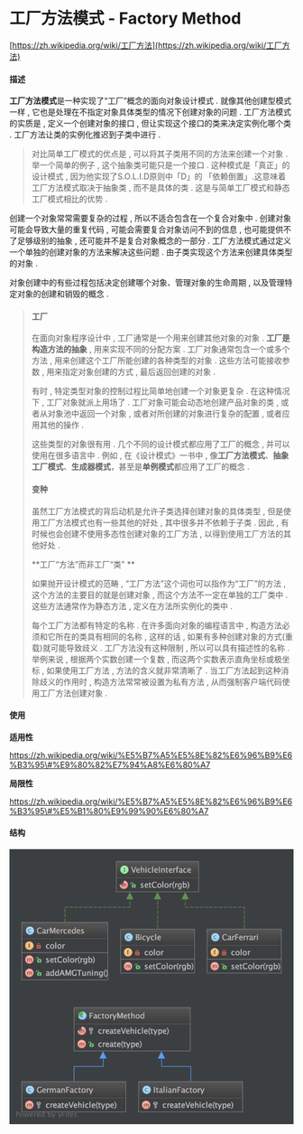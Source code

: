 # 工厂方法模式 - Factory Method

[https://zh.wikipedia.org/wiki/工厂方法](https://zh.wikipedia.org/wiki/工厂方法)

#### 描述

**工厂方法模式**是一种实现了“工厂”概念的面向对象设计模式 . 就像其他创建型模式一样 , 它也是处理在不指定对象具体类型的情况下创建对象的问题 . 工厂方法模式的实质是 , 定义一个创建对象的接口 , 但让实现这个接口的类来决定实例化哪个类 . 工厂方法让类的实例化推迟到子类中进行 .

> 对比简单工厂模式的优点是 , 可以将其子类用不同的方法来创建一个对象 . 举一个简单的例子 , 这个抽象类可能只是一个接口 . 这种模式是「真正」的设计模式 , 因为他实现了S.O.L.I.D原则中「D」的 「依赖倒置」.这意味着工厂方法模式取决于抽象类 , 而不是具体的类 . 这是与简单工厂模式和静态工厂模式相比的优势 .

创建一个对象常常需要复杂的过程 , 所以不适合包含在一个复合对象中 . 创建对象可能会导致大量的重复代码 , 可能会需要复合对象访问不到的信息 , 也可能提供不了足够级别的抽象 , 还可能并不是复合对象概念的一部分 . 工厂方法模式通过定义一个单独的创建对象的方法来解决这些问题 . 由子类实现这个方法来创建具体类型的对象 .

对象创建中的有些过程包括决定创建哪个对象、管理对象的生命周期 , 以及管理特定对象的创建和销毁的概念 .

> #### 工厂
>
> 在面向对象程序设计中 , 工厂通常是一个用来创建其他对象的对象 . **工厂是构造方法的抽象** , 用来实现不同的分配方案 . 工厂对象通常包含一个或多个方法 , 用来创建这个工厂所能创建的各种类型的对象 . 这些方法可能接收参数 , 用来指定对象创建的方式 , 最后返回创建的对象 .
>
> 有时 , 特定类型对象的控制过程比简单地创建一个对象更复杂 . 在这种情况下 , 工厂对象就派上用场了 . 工厂对象可能会动态地创建产品对象的类 , 或者从对象池中返回一个对象 , 或者对所创建的对象进行复杂的配置 , 或者应用其他的操作 .
>
> 这些类型的对象很有用 . 几个不同的设计模式都应用了工厂的概念 , 并可以使用在很多语言中 . 例如 , 在《设计模式》一书中 , 像**工厂方法模式**、**抽象工厂模式**、**生成器模式**，甚至是**单例模式**都应用了工厂的概念 .
>
> #### 变种
>
> 虽然工厂方法模式的背后动机是允许子类选择创建对象的具体类型 , 但是使用工厂方法模式也有一些其他的好处 , 其中很多并不依赖于子类 . 因此 , 有时候也会创建不使用多态性创建对象的工厂方法 , 以得到使用工厂方法的其他好处 .
>
> **工厂“方法”而非工厂“类” **
>
> 如果抛开设计模式的范畴 , “工厂方法”这个词也可以指作为“工厂”的方法 , 这个方法的主要目的就是创建对象 , 而这个方法不一定在单独的工厂类中 . 这些方法通常作为静态方法 , 定义在方法所实例化的类中 .
>
> 每个工厂方法都有特定的名称 . 在许多面向对象的编程语言中 , 构造方法必须和它所在的类具有相同的名称 , 这样的话 , 如果有多种创建对象的方式\(重载\)就可能导致歧义 . 工厂方法没有这种限制 , 所以可以具有描述性的名称 . 举例来说 , 根据两个实数创建一个复数 , 而这两个实数表示直角坐标或极坐标 , 如果使用工厂方法 , 方法的含义就非常清晰了 . 当工厂方法起到这种消除歧义的作用时 , 构造方法常常被设置为私有方法 , 从而强制客户端代码使用工厂方法创建对象 .

#### 使用

**适用性**

https://zh.wikipedia.org/wiki/%E5%B7%A5%E5%8E%82%E6%96%B9%E6%B3%95\#%E9%80%82%E7%94%A8%E6%80%A7

**局限性**

https://zh.wikipedia.org/wiki/%E5%B7%A5%E5%8E%82%E6%96%B9%E6%B3%95\#%E5%B1%80%E9%99%90%E6%80%A7

#### 结构

#### ![](/assets/factory-method.png)



